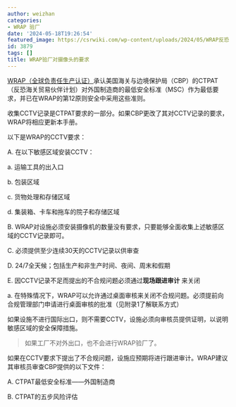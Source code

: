 ```yaml
---
author: weizhan
categories:
- WRAP 验厂
date: '2024-05-18T19:26:54'
featured_image: https://csrwiki.com/wp-content/uploads/2024/05/WRAP反恐摄像头.webp
id: 3879
tags: []
title: WRAP验厂对摄像头的要求
---
```


[WRAP（全球负责任生产认证）](https://csrwiki.com/category/wrap/)承认美国海关与边境保护局（CBP）的CTPAT（反恐海关贸易伙伴计划）对外国制造商的最低安全标准（MSC）作为最低要求，并已在WRAP的第12原则安全中采用这些准则。

收集CCTV记录是CTPAT要求的一部分。如果CBP更改了其对CCTV记录的要求，WRAP将相应更新本手册。

以下是WRAP的CCTV要求：

A. 在以下敏感区域安装CCTV：

a. 运输工具的出入口

b. 包装区域

c. 货物处理和存储区域

d. 集装箱、卡车和拖车的院子和存储区域

B. WRAP对设施必须安装摄像机的数量没有要求，只要能够全面收集上述敏感区域的CCTV记录即可。

C. 必须提供至少连续30天的CCTV记录以供审查

D. 24/7全天候；包括生产和非生产时间、夜间、周末和假期

E. 因CCTV记录不足而提出的不合规问题必须通过**现场跟进审计** 来关闭

a. 在特殊情况下，WRAP可以允许通过桌面审核来关闭不合规问题。必须提前向合规管理部门申请进行桌面审核的批准（见附录1了解联系方式）

如果设施不进行国际出口，则不需要CCTV，设施必须向审核员提供证明，以说明敏感区域的安全保障措施。

> 如果工厂不对外出口，也不会进行WRAP验厂了。

如果在CCTV要求下提出了不合规问题，设施应预期将进行跟进审计。WRAP建议其审核员审查CBP提供的以下文件：

A. CTPAT最低安全标准——外国制造商

B. CTPAT的五步风险评估

